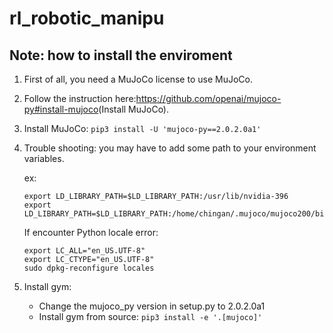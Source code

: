 # rl_robotic_manipu
## Note: how to install the enviroment
1. First of all, you need a MuJoCo license to use MuJoCo.
2. Follow the instruction here:<https://github.com/openai/mujoco-py#install-mujoco>(Install MuJoCo).
3. Install MuJoCo:
  `pip3 install -U 'mujoco-py==2.0.2.0a1'​`
4. Trouble shooting: you may have to add some path to your environment variables.
   
   ex:
   ```
   export LD_LIBRARY_PATH=$LD_LIBRARY_PATH:/usr/lib/nvidia-396
   export LD_LIBRARY_PATH=$LD_LIBRARY_PATH:/home/chingan/.mujoco/mujoco200/bin`
   ```
   If encounter Python locale error:
   ```
   export LC_ALL="en_US.UTF-8"
   export LC_CTYPE="en_US.UTF-8"
   sudo dpkg-reconfigure locales
   ```
5. Install gym: 
   * Change the mujoco_py version in setup.py to 2.0.2.0a1
   * Install gym from source:
     `pip3 install -e '.[mujoco]'`

